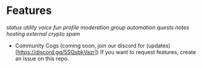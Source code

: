 # Features
  *status*
  *utility*
  *voice*
  *fun*
  *profile*
  *moderation*
  *group*
  *automation*
  *quests*
  *notes*
  *hosting*
  *external*
  *crypto*
  *spam*

- Community Cogs (coming soon, join our discord for (updates)[https://discord.gg/5SQsbkVazr])
If you want to request features, create an issue on this repo.
